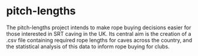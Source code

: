 # pitch-lengths
The pitch-lengths project intends to make rope buying decisions easier for those interested in SRT caving in the UK. Its central aim is the creation of a .csv file containing required rope lengths for caves across the country, and the statistical analysis of this data to inform rope buying for clubs.
